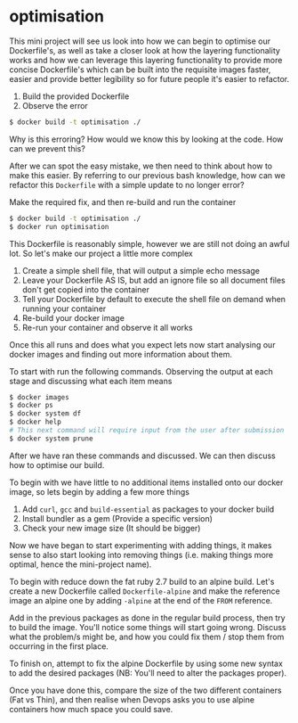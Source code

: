 # optimisation

This mini project will see us look into how we can begin to optimise our Dockerfile's, as well as
take a closer look at how the layering functionality works and how we can leverage this layering
functionality to provide more concise Dockerfile's which can be built into the requisite images
faster, easier and provide better legibility so for future people it's easier to refactor.

1) Build the provided Dockerfile
2) Observe the error

```bash
$ docker build -t optimisation ./
```

Why is this erroring? How would we know this by looking at the code. How can we prevent this?

After we can spot the easy mistake, we then need to think about how to make this easier. By referring
to our previous bash knowledge, how can we refactor this `Dockerfile` with a simple update to no
longer error?

Make the required fix, and then re-build and run the container

```bash
$ docker build -t optimisation ./
$ docker run optimisation
```

This Dockerfile is reasonably simple, however we are still not doing an awful lot. So let's make our
project a little more complex

1) Create a simple shell file, that will output a simple echo message
2) Leave your Dockerfile AS IS, but add an ignore file so all document files don't get copied
into the container
3) Tell your Dockerfile by default to execute the shell file on demand when running your container
4) Re-build your docker image
5) Re-run your container and observe it all works

Once this all runs and does what you expect lets now start analysing our docker images and finding
out more information about them.

To start with run the following commands. Observing the output at each stage and discussing what
each item means

```bash
$ docker images
$ docker ps
$ docker system df
$ docker help
# This next command will require input from the user after submission
$ docker system prune
```

After we have ran these commands and discussed. We can then discuss how to optimise our build.

To begin with we have little to no additional items installed onto our docker image, so lets begin
by adding a few more things

1) Add `curl`, `gcc` and `build-essential` as packages to your docker build
2) Install bundler as a gem (Provide a specific version)
3) Check your new image size (It should be bigger)

Now we have began to start experimenting with adding things, it makes sense to also start looking
into removing things (i.e. making things more optimal, hence the mini-project name).

To begin with reduce down the fat ruby 2.7 build to an alpine build. Let's create a new Dockerfile
called `Dockerfile-alpine` and make the reference image an alpine one by adding `-alpine` at the end
of the `FROM` reference.

Add in the previous packages as done in the regular build process, then try to build the image.
You'll notice some things will start going wrong. Discuss what the problem/s might be, and how
you could fix them / stop them from occurring in the first place.

To finish on, attempt to fix the alpine Dockerfile by using some new syntax to add the desired packages
(NB: You'll need to alter the packages proper).

Once you have done this, compare the size of the two different containers (Fat vs Thin), and then
realise when Devops asks you to use alpine containers how much space you could save.
